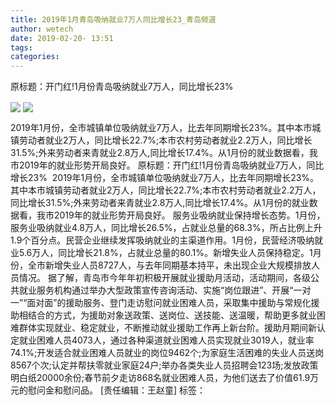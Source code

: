 ```yaml
---
title: 2019年1月青岛吸纳就业7万人同比增长23_青岛频道
author: wetech
date: 2019-02-20- 13:51
tags: 
categories: 
---
```

原标题：开门红!1月份青岛吸纳就业7万人，同比增长23%
<!-- more -->
                
<img align="center" border="0" src="http://p1.ifengimg.com/a/2019_08/2f223b72ecad91a_size302_w1920_h1207.jpg" />
                
<img align="center" border="0" src="http://p2.ifengimg.com/a/2016/0810/204c433878d5cf9size1_w16_h16.png" />
            
2019年1月份，全市城镇单位吸纳就业7万人，比去年同期增长23%。其中本市城镇劳动者就业2万人，同比增长22.7%;本市农村劳动者就业2.2万人，同比增长31.5%;外来劳动者来青就业2.8万人,同比增长17.4%。从1月份的就业数据看，我市2019年的就业形势开局良好。
原标题：开门红!1月份青岛吸纳就业7万人，同比增长23%
 2019年1月份，全市城镇单位吸纳就业7万人，比去年同期增长23%。其中本市城镇劳动者就业2万人，同比增长22.7%;本市农村劳动者就业2.2万人，同比增长31.5%;外来劳动者来青就业2.8万人,同比增长17.4%。从1月份的就业数据看，我市2019年的就业形势开局良好。
服务业吸纳就业保持增长态势。1月份，服务业吸纳就业4.8万人，同比增长26.5%，占就业总量的68.3%，所占比例上升1.9个百分点。民营企业继续发挥吸纳就业的主渠道作用。1月份，民营经济吸纳就业5.6万人，同比增长21.8%，占就业总量的80.1%。新增失业人员保持稳定。1月份，全市新增失业人员8727人，与去年同期基本持平，未出现企业大规模排放人员情况。
据了解，青岛市今年年初积极开展就业援助月活动，活动期间，各级公共就业服务机构通过举办大型政策宣传咨询活动、实施“岗位跟进”、开展“一对一”“面对面”的援助服务、登门走访慰问就业困难人员，采取集中援助与常规化援助相结合的方式，为援助对象送政策、送岗位、送技能、送温暖，帮助更多就业困难群体实现就业、稳定就业，不断推动就业援助工作再上新台阶。援助月期间新认定就业困难人员4073人，通过各种渠道就业困难人员实现就业3019人，就业率74.1%;开发适合就业困难人员就业的岗位9462个;为家庭生活困难的失业人员送岗8567个次;认定并帮扶零就业家庭24户;举办各类失业人员招聘会123场;发放政策明白纸20000余份;春节前夕走访868名就业困难人员，为他们送去了价值61.9万元的慰问金和慰问品。
[责任编辑：王赵童]
标签：
 
 
             
